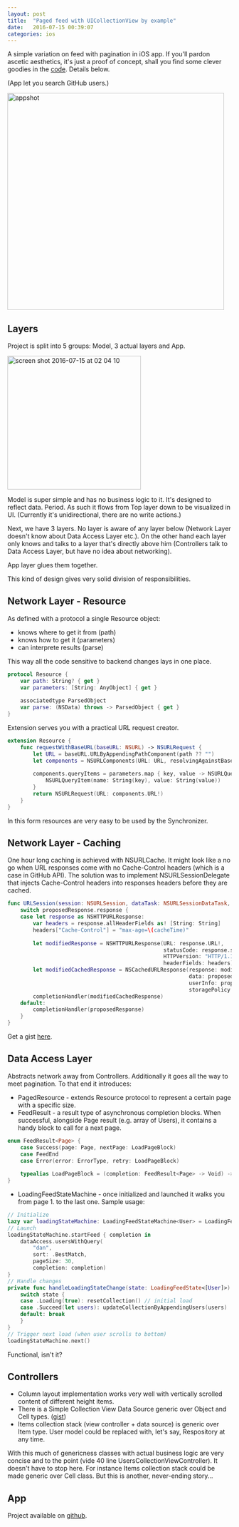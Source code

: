 ```yaml
---
layout: post
title:  "Paged feed with UICollectionView by example"
date:   2016-07-15 00:39:07
categories: ios
---
```


A simple variation on feed with pagination in iOS app. If you'll pardon ascetic aesthetics, it's just a proof of concept, shall you find some clever goodies in the [code][github]. Details below.

(App let you search GitHub users.)

<img width="487" alt="appshot" src="https://cloud.githubusercontent.com/assets/3668771/16858457/3ff64878-4a27-11e6-96d6-df54bc34c733.png">

## Layers

Project is split into 5 groups: Model, 3 actual layers and App. 

<img width="300" alt="screen shot 2016-07-15 at 02 04 10" src="https://cloud.githubusercontent.com/assets/3668771/16859610/8c3ccdf2-4a30-11e6-92a6-9c7486a2028c.png">

Model is super simple and has no business logic to it. It's designed to reflect data. Period. As such it flows from Top layer down to be visualized in UI. (Currently it's unidirectional, there are no write actions.)

Next, we have 3 layers. No layer is aware of any layer below (Network Layer doesn't know about Data Access Layer etc.). On the other hand each layer only knows and talks to a layer that's directly above him (Controllers talk to Data Access Layer, but have no idea about networking).

App layer glues them together.

This kind of design gives very solid division of responsibilities.

## Network Layer - Resource

As defined with a protocol a single Resource object:

* knows where to get it from (path) 
* knows how to get it (parameters)
* can interprete results (parse)

This way all the code sensitive to backend changes lays in one place.

``` swift
protocol Resource {
    var path: String? { get }
    var parameters: [String: AnyObject] { get }
    
    associatedtype ParsedObject
    var parse: (NSData) throws -> ParsedObject { get }
}
```

Extension serves you with a practical URL request creator.

``` swift
extension Resource {
    func requestWithBaseURL(baseURL: NSURL) -> NSURLRequest {
        let URL = baseURL.URLByAppendingPathComponent(path ?? "")
        let components = NSURLComponents(URL: URL, resolvingAgainstBaseURL: false)!
        
        components.queryItems = parameters.map { key, value -> NSURLQueryItem in
            NSURLQueryItem(name: String(key), value: String(value))
        }
        return NSURLRequest(URL: components.URL!)
    }
}
```

In this form resources are very easy to be used by the Synchronizer.

## Network Layer - Caching

One hour long caching is achieved with NSURLCache. It might look like a no go when URL responses come with no Cache-Control headers (which is a case in GitHub API). The solution was to implement NSURLSessionDelegate that injects Cache-Control headers into responses headers before they are cached.

``` swift
func URLSession(session: NSURLSession, dataTask: NSURLSessionDataTask, willCacheResponse proposedResponse: NSCachedURLResponse, completionHandler: (NSCachedURLResponse?) -> Void) {
    switch proposedResponse.response {
    case let response as NSHTTPURLResponse:
        var headers = response.allHeaderFields as! [String: String]
        headers["Cache-Control"] = "max-age=\(cacheTime)"
        
        let modifiedResponse = NSHTTPURLResponse(URL: response.URL!,
                                                 statusCode: response.statusCode,
                                                 HTTPVersion: "HTTP/1.1",
                                                 headerFields: headers)
        let modifiedCachedResponse = NSCachedURLResponse(response: modifiedResponse!,
                                                         data: proposedResponse.data,
                                                         userInfo: proposedResponse.userInfo,
                                                         storagePolicy: proposedResponse.storagePolicy)
        completionHandler(modifiedCachedResponse)
    default:
        completionHandler(proposedResponse)
    }
}
```

Get a gist [here][gistSessionDelegate].

## Data Access Layer

Abstracts network away from Controllers. Additionally it goes all the way to meet pagination. To that end it introduces:

* PagedResource - extends Resource protocol to represent a certain page with a specific size.  
* FeedResult<Page> - a result type of asynchronous completion blocks. When successful, alongside Page result (e.g. array of Users), it contains a handy block to call for a next page.

``` swift
enum FeedResult<Page> {
    case Success(page: Page, nextPage: LoadPageBlock)
    case FeedEnd
    case Error(error: ErrorType, retry: LoadPageBlock)
    
    typealias LoadPageBlock = (completion: FeedResult<Page> -> Void) -> Void
}
```

* LoadingFeedStateMachine<Page> - once initialized and launched it walks you from page 1. to the last one. Sample usage:

``` swift
// Initialize
lazy var loadingStateMachine: LoadingFeedStateMachine<User> = LoadingFeedStateMachine(stateDidChange: self.handleLoadingStateChange)
// Launch
loadingStateMachine.startFeed { completion in
    dataAccess.usersWithQuery(
        "dan",
        sort: .BestMatch,
        pageSize: 30,
        completion: completion)
}
// Handle changes
private func handleLoadingStateChange(state: LoadingFeedState<[User]>) {
    switch state {
    case .Loading(true): resetCollection() // initial load
    case .Succeed(let users): updateCollectionByAppendingUsers(users)
    default: break
    }
}
// Trigger next load (when user scrolls to bottom)
loadingStateMachine.next()
```

Functional, isn't it?

## Controllers

* Column layout implementation works very well with vertically scrolled content of different height items.
* There is a Simple Collection View Data Source generic over Object and Cell types. ([gist][gistDataSource])
* Items collection stack (view controller + data source) is generic over Item type. User model could be replaced with, let's say, Respository at any time.

With this much of genericness classes with actual business logic are very concise and to the point (vide 40 line UsersCollectionViewController). It doesn't have to stop here. For instance Items collection stack could be made generic over Cell class. But this is another, never-ending story...

## App

Project available on [github][github].

[github]: https://github.com/danielgarbien/PagedFeed
[gistSessionDelegate]: https://gist.github.com/danielgarbien/8e904b07c07110a502b3116576afaa64
[gistDataSource]: https://gist.github.com/danielgarbien/b6ff053974d3c2acdcc9d224ff259cc5
